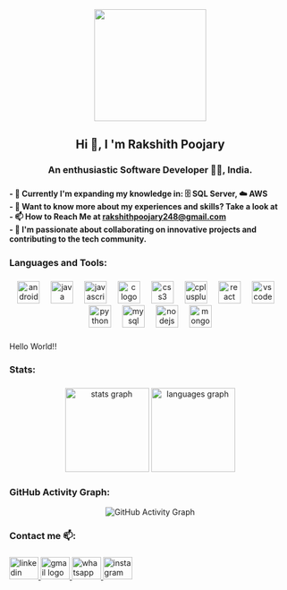 <div align="center">
  <img height="200" src="https://wanderin.dev/wp-content/uploads/2019/12/crop-0-0-1170-390-0-about-cover.png" />
</div>

###

<h2 align="center">Hi 👋, I 'm Rakshith Poojary</h2>

###

<h3 align="center">An enthusiastic Software Developer 👨‍💻, India.</h3>

###

<h4 align="left">- 🌱 Currently I'm expanding my knowledge in: 🗄️ SQL Server, ☁️ AWS <br>- 📄 Want to know more about my experiences and skills? Take a look at<br>- 📫 How to Reach Me at <a href="mailto:rakshithpoojary248@gmail.com" target="_blank">rakshithpoojary248@gmail.com</a><br>- 🤝 I'm passionate about collaborating on innovative projects and contributing to the tech community.</h4>

###

<h5 align="left"></h5>

###

<h3 align="left">Languages and Tools:</h3>

###

<div align="center">
  <img src="https://skillicons.dev/icons?i=androidstudio" height="40" alt="androidstudio logo" />
  <img width="12" />
  <img src="https://skillicons.dev/icons?i=java" height="40" alt="java logo" />
  <img width="12" />
  <img src="https://skillicons.dev/icons?i=js" height="40" alt="javascript logo" />
  <img width="12" />
  <img src="https://skillicons.dev/icons?i=c" height="40" alt="c logo" />
  <img width="12" />
  <img src="https://skillicons.dev/icons?i=css" height="40" alt="css3 logo" />
  <img width="12" />
  <img src="https://skillicons.dev/icons?i=cpp" height="40" alt="cplusplus logo" />
  <img width="12" />
  <img src="https://skillicons.dev/icons?i=react" height="40" alt="react logo" />
  <img width="12" />
  <img src="https://skillicons.dev/icons?i=vscode" height="40" alt="vscode logo" />
  <img width="12" />
  <img src="https://skillicons.dev/icons?i=py" height="40" alt="python logo" />
  <img width="12" />
  <img src="https://skillicons.dev/icons?i=mysql" height="40" alt="mysql logo" />
  <img width="12" />
  <img src="https://skillicons.dev/icons?i=nodejs" height="40" alt="nodejs logo" />
  <img width="12" />
  <img src="https://skillicons.dev/icons?i=mongodb" height="40" alt="mongodb logo" />
</div>

###

<p align="left">Hello World!!</p>

###

<h3 align="left">Stats:</h3>

###

<div align="center">
  <img src="https://github-readme-stats.vercel.app/api?username=Rakshithpujary&hide_title=false&hide_rank=false&show_icons=true&include_all_commits=true&count_private=true&disable_animations=false&theme=dracula&locale=en&hide_border=false&order=1" height="150" alt="stats graph" />
  <img src="https://github-readme-stats.vercel.app/api/top-langs?username=Rakshithpujary&locale=en&hide_title=false&layout=compact&card_width=320&langs_count=5&theme=dracula&hide_border=false&order=2" height="150" alt="languages graph" />
</div>

###

### GitHub Activity Graph:

<div align="center">
  <img src="https://github-readme-activity-graph.cyclic.app/graph?username=Rakshithpujary&theme=dracula" alt="GitHub Activity Graph" />
</div>

###

<h3 align="left">Contact me 📫:</h3>

###

<div align="left">
  <a href="https://www.linkedin.com/in/rakshith-poojary-385587235/" target="_blank">
    <img src="https://raw.githubusercontent.com/maurodesouza/profile-readme-generator/master/src/assets/icons/social/linkedin/default.svg" width="52" height="40" alt="linkedin logo" />
  </a>
  <a href="mailto:rakshithpoojary248@gmail.com" target="_blank">
    <img src="https://raw.githubusercontent.com/maurodesouza/profile-readme-generator/master/src/assets/icons/social/gmail/default.svg" width="52" height="40" alt="gmail logo" />
  </a>
  <a href="https://wa.me/9113030659" target="_blank">
    <img src="https://raw.githubusercontent.com/maurodesouza/profile-readme-generator/master/src/assets/icons/social/whatsapp/default.svg" width="52" height="40" alt="whatsapp logo" />
  </a>
  <a href="https://www.instagram.com/pujari_rakshith/?hl=en" target="_blank">
    <img src="https://raw.githubusercontent.com/maurodesouza/profile-readme-generator/master/src/assets/icons/social/instagram/default.svg" width="52" height="40" alt="instagram logo" />
  </a>
</div>

###
